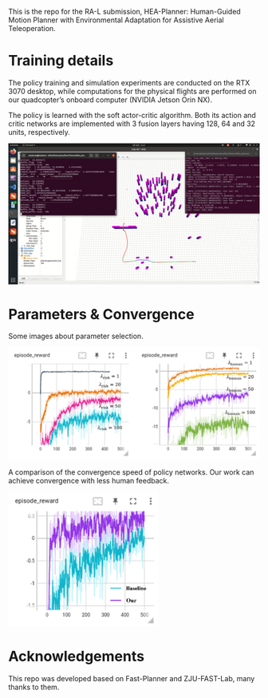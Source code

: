 This is the repo for the RA-L submission, HEA-Planner: Human-Guided Motion Planner with Environmental Adaptation for Assistive Aerial Teleoperation.

# Training details

The policy training and simulation experiments are conducted on the RTX 3070 desktop, while computations for the physical flights are performed on our quadcopter’s onboard computer (NVIDIA Jetson Orin NX). 

The policy is learned with the soft actor-critic algorithm. Both its action and critic networks are implemented with 3 fusion layers having 128, 64 and 32 units, respectively. 

![Training environment](https://github.com/SAA-Robot-Lab/HEA-Planner/blob/main/policy%20training.gif "Training environment")

# Parameters & Convergence

Some images about parameter selection. 

<img src="https://github.com/SAA-Robot-Lab/HEA-Planner/blob/main/pictures/para.png" width="700px">


A comparison of the convergence speed of policy networks. Our work can achieve convergence with less human feedback.

<img src="https://github.com/SAA-Robot-Lab/HEA-Planner/blob/main/pictures/convergence.png" width="300px">

# Acknowledgements
This repo was developed based on Fast-Planner and ZJU-FAST-Lab, many thanks to them.
